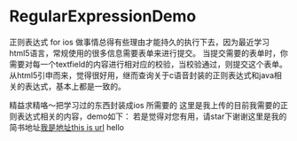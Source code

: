 # RegularExpressionDemo
正则表达式 for  ios
做事情总得有些理由才能持久的执行下去，因为最近学习html5语言，常规使用的很多信息需要表单来进行提交。
当提交需要的表单时，你需要对每一个textfield的内容进行相对应的校验，当校验通过，则提交这个表单。
从html5引申而来，觉得很好用，继而查询关于c语音封装的正则表达式和java相关的表达式，基本上都是一致的。

精益求精咯～把学习过的东西封装成ios 所需要的
这里是我上传的目前我需要的正则表达式相关的内容，demo如下：
若是觉得对您有用，请star下谢谢这里是我的简书地址[我是地址this is url](http://www.jianshu.com/p/da0f0cfec78a)
hello
